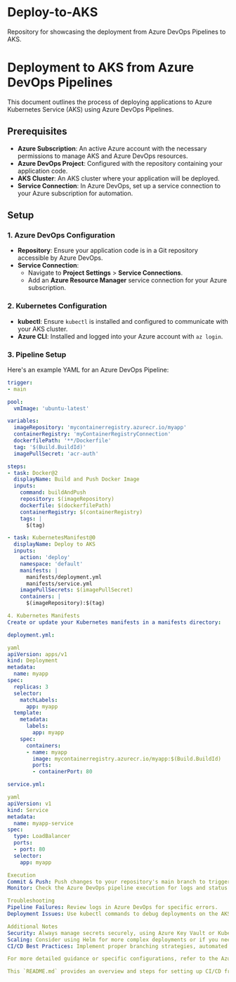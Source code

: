 # Deploy-to-AKS

Repository for showcasing the deployment from Azure DevOps Pipelines to AKS.

# Deployment to AKS from Azure DevOps Pipelines

This document outlines the process of deploying applications to Azure Kubernetes Service (AKS) using Azure DevOps Pipelines. 

## Prerequisites

- **Azure Subscription**: An active Azure account with the necessary permissions to manage AKS and Azure DevOps resources.
- **Azure DevOps Project**: Configured with the repository containing your application code.
- **AKS Cluster**: An AKS cluster where your application will be deployed.
- **Service Connection**: In Azure DevOps, set up a service connection to your Azure subscription for automation.

## Setup

### 1. Azure DevOps Configuration

- **Repository**: Ensure your application code is in a Git repository accessible by Azure DevOps.
- **Service Connection**:
  - Navigate to **Project Settings** > **Service Connections**.
  - Add an **Azure Resource Manager** service connection for your Azure subscription.

### 2. Kubernetes Configuration

- **kubectl**: Ensure `kubectl` is installed and configured to communicate with your AKS cluster.
- **Azure CLI**: Installed and logged into your Azure account with `az login`.

### 3. Pipeline Setup

Here's an example YAML for an Azure DevOps Pipeline:

```yaml
trigger:
- main

pool:
  vmImage: 'ubuntu-latest'

variables:
  imageRepository: 'mycontainerregistry.azurecr.io/myapp'
  containerRegistry: 'myContainerRegistryConnection'
  dockerfilePath: '**/Dockerfile'
  tag: '$(Build.BuildId)'
  imagePullSecret: 'acr-auth'

steps:
- task: Docker@2
  displayName: Build and Push Docker Image
  inputs:
    command: buildAndPush
    repository: $(imageRepository)
    dockerfile: $(dockerfilePath)
    containerRegistry: $(containerRegistry)
    tags: |
      $(tag)

- task: KubernetesManifest@0
  displayName: Deploy to AKS
  inputs:
    action: 'deploy'
    namespace: 'default'
    manifests: |
      manifests/deployment.yml
      manifests/service.yml
    imagePullSecrets: $(imagePullSecret)
    containers: |
      $(imageRepository):$(tag)

4. Kubernetes Manifests
Create or update your Kubernetes manifests in a manifests directory:

deployment.yml:

yaml
apiVersion: apps/v1
kind: Deployment
metadata:
  name: myapp
spec:
  replicas: 3
  selector:
    matchLabels:
      app: myapp
  template:
    metadata:
      labels:
        app: myapp
    spec:
      containers:
      - name: myapp
        image: mycontainerregistry.azurecr.io/myapp:$(Build.BuildId)
        ports:
        - containerPort: 80

service.yml:

yaml
apiVersion: v1
kind: Service
metadata:
  name: myapp-service
spec:
  type: LoadBalancer
  ports:
  - port: 80
  selector:
    app: myapp

Execution
Commit & Push: Push changes to your repository's main branch to trigger the pipeline.
Monitor: Check the Azure DevOps pipeline execution for logs and status.

Troubleshooting
Pipeline Failures: Review logs in Azure DevOps for specific errors.
Deployment Issues: Use kubectl commands to debug deployments on the AKS cluster.

Additional Notes
Security: Always manage secrets securely, using Azure Key Vault or Kubernetes secrets.
Scaling: Consider using Helm for more complex deployments or if you need to manage multiple environments.
CI/CD Best Practices: Implement proper branching strategies, automated testing, and continuous integration before deployment steps.

For more detailed guidance or specific configurations, refer to the Azure DevOps and AKS documentation.

This `README.md` provides an overview and steps for setting up CI/CD from Azure DevOps to AKS, which should give you a good starting point for your project deployment. Remember to adjust paths, names, and settings according to your specific setup. 
